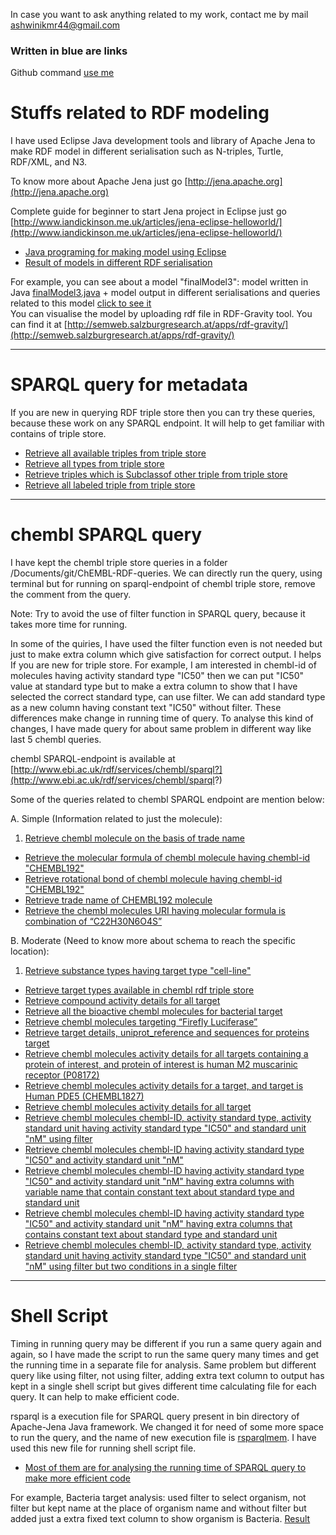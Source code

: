 In case you want to ask anything related to my work, contact me by mail ashwinikmr44@gmail.com

### Written in blue are links

 Github command [use me](https://github.com/Ashwini607/Project-work/blob/master/Documents/git/aboutGitCommand.md)

# Stuffs related to RDF modeling 

 I have used Eclipse Java development tools and library of Apache Jena to make RDF model in different serialisation such as N-triples, Turtle, RDF/XML, and N3.

 To know more about Apache Jena just go [http://jena.apache.org](http://jena.apache.org)

 Complete guide for beginner to start Jena project in Eclipse just go [http://www.iandickinson.me.uk/articles/jena-eclipse-helloworld/](http://www.iandickinson.me.uk/articles/jena-eclipse-helloworld/)   

- [Java programing for making model using Eclipse]( https://github.com/Ashwini607/Project-work/blob/master/Documents/workspace/trial/src/trial)  
- [Result of models in different RDF serialisation](https://github.com/Ashwini607/Project-work/blob/master/Documents)

 For example, you can see about a model "finalModel3": model written in Java [finalModel3.java](https://github.com/Ashwini607/Project-work/blob/master/Documents/workspace/trial/src/trial/finalModel3.java) + model output in different serialisations and queries related to this model [click to see it](https://github.com/Ashwini607/Project-work/tree/master/Documents/git/finalModel3)  
 You can visualise the model by uploading rdf file in RDF-Gravity tool. You can find it at [http://semweb.salzburgresearch.at/apps/rdf-gravity/](http://semweb.salzburgresearch.at/apps/rdf-gravity/)  

---
# SPARQL query for metadata

 If you are new in querying RDF triple store then you can try these queries, because these work on any SPARQL endpoint. It will help to get familiar with contains of triple store.  
 
- [Retrieve all available triples from triple store](https://github.com/Ashwini607/Project-work/blob/master/Documents/EBIDatabase/query/metadataQuery1.rq)
- [Retrieve all types from triple store](https://github.com/Ashwini607/Project-work/blob/master/Documents/EBIDatabase/query/metadataQuery2.rq)
- [Retrieve triples which is Subclassof other triple from triple store](https://github.com/Ashwini607/Project-work/blob/master/Documents/EBIDatabase/query/metadataQuery3.rq)
- [Retrieve all labeled triple from triple store](https://github.com/Ashwini607/Project-work/blob/master/Documents/EBIDatabase/query/metadataQuery4.rq)

---
# chembl SPARQL query

 I have kept the chembl triple store queries in a folder /Documents/git/ChEMBL-RDF-queries. We can directly run the query, using terminal but for running on sparql-endpoint of chembl triple store, remove the comment from the query. 

 Note: Try to avoid the use of filter function in SPARQL query, because it takes more time for running.

 In some of the quiries, I have used the filter function even is not needed but just to make extra column which give satisfaction for correct output. I helps If you are new for triple store.
For example, I am interested in chembl-id of molecules having activity standard type "IC50" then we can put "IC50" value at standard type but to make a extra column to show that I have selected the correct standard type, can use filter. We can add standard type as a
new column having constant text "IC50" without filter. These differences make change in running time of query. To analyse this kind of changes, I have made query for about same problem in different way like last 5 chembl queries.  

 chembl SPARQL-endpoint is available at [http://www.ebi.ac.uk/rdf/services/chembl/sparql?](http://www.ebi.ac.uk/rdf/services/chembl/sparql?)

 Some of the queries related to chembl SPARQL endpoint are mention below: 
 
  A. Simple (Information related to just the molecule): 
  
1. [Retrieve chembl molecule on the basis of trade name](https://github.com/Ashwini607/Project-work/blob/master/Documents/git/ChEMBL-RDF-queries/moleculeSourceForTradeName.rq)
- [Retrieve the molecular formula of chembl molecule having chembl-id "CHEMBL192"](https://github.com/Ashwini607/Project-work/blob/master/Documents/git/ChEMBL-RDF-queries/molFormulaof192Molecule.rq)
- [Retrieve rotational bond of chembl molecule having chembl-id  "CHEMBL192"](https://github.com/Ashwini607/Project-work/blob/master/Documents/git/ChEMBL-RDF-queries/rotbonOf192Molecule.rq)
- [Retrieve trade name of CHEMBL192 molecule](https://github.com/Ashwini607/Project-work/blob/master/Documents/git/ChEMBL-RDF-queries/tradeNameOf192Molecule.rq)
- [Retrieve the chembl molecules URI having molecular formula is combination of “C22H30N6O4S”](https://github.com/Ashwini607/Project-work/blob/master/Documents/git/ChEMBL-RDF-queries/sourceForMolecularFormula.rq)
  
B. Moderate (Need to know more about schema to reach the specific location):

1. [Retrieve substance types having target type "cell-line"](https://github.com/Ashwini607/Project-work/blob/master/Documents/git/ChEMBL-RDF-queries/substanceTypeToCell-line.rq)
- [Retrieve target types available in chembl rdf triple store](https://github.com/Ashwini607/Project-work/blob/master/Documents/git/ChEMBL-RDF-queries/targetType.rq)
- [Retrieve compound activity details for all target](https://github.com/Ashwini607/Project-work/blob/master/Documents/git/ChEMBL-RDF-queries/compoundActDetails.rq)
- [Retrieve all the bioactive chembl molecules for bacterial target](https://github.com/Ashwini607/Project-work/blob/master/Documents/git/ChEMBL-RDF-queries/bacterialTargetData.rq)
- [Retrieve chembl molecules targeting “Firefly Luciferase”](https://github.com/Ashwini607/Project-work/blob/master/Documents/git/ChEMBL-RDF-queries/compoundToFirLuciferase.rq)
- [Retrieve target details, uniprot_reference and sequences for proteins target](https://github.com/Ashwini607/Project-work/blob/master/Documents/git/ChEMBL-RDF-queries/compoundDetailsForProteinTar.rq)
- [Retrieve chembl molecules activity details for all targets containing a protein of interest, and protein of interest is human M2 muscarinic receptor (P08172)](https://github.com/Ashwini607/Project-work/blob/master/Documents/git/ChEMBL-RDF-queries/P08172CompActAssTarDet.rq)
- [Retrieve chembl molecules activity details for a target, and target is Human PDE5 (CHEMBL1827)](https://github.com/Ashwini607/Project-work/blob/master/Documents/git/ChEMBL-RDF-queries/detailsForTarget.rq)
- [Retrieve chembl molecules activity details for all target](https://github.com/Ashwini607/Project-work/blob/master/Documents/git/ChEMBL-RDF-queries/compoundActDetails.rq)
- [Retrieve chembl molecules chembl-ID, activity standard type, activity standard unit having activity standard type "IC50" and standard unit "nM" using filter](https://github.com/Ashwini607/Project-work/blob/master/Documents/git/ChEMBL-RDF-queries/IC50Compounds.rq)
- [Retrieve chembl molecules chembl-ID having activity standard type "IC50" and activity standard unit "nM"](https://github.com/Ashwini607/Project-work/blob/master/Documents/git/ChEMBL-RDF-queries/IC50Compounds_1.rq)
- [Retrieve chembl molecules chembl-ID having activity standard type "IC50" and activity standard unit "nM" having extra columns with variable name that contain constant text about standard type and standard unit](https://github.com/Ashwini607/Project-work/blob/master/Documents/git/ChEMBL-RDF-queries/IC50Compounds_2.rq)
- [Retrieve chembl molecules chembl-ID having activity standard type "IC50" and activity standard unit "nM" having extra columns that contains constant text about standard type and standard unit](https://github.com/Ashwini607/Project-work/blob/master/Documents/git/ChEMBL-RDF-queries/IC50Compounds_3.rq)
- [Retrieve chembl molecules chembl-ID, activity standard type, activity standard unit having activity standard type "IC50" and standard unit "nM" using filter but two conditions in a single filter](https://github.com/Ashwini607/Project-work/blob/master/Documents/git/ChEMBL-RDF-queries/IC50Compounds_4.rq)


---

# Shell Script

 Timing in running query may be different if you run a same query again and again, so I have made the script to run the same query many times and get the running time in a separate file for analysis. 
Same problem but different query like using filter, not using filter, adding extra text column to output has kept in a single shell script but gives different time calculating file for each query. It can help to make efficient code. 

rsparql is a execution file for SPARQL query present in bin directory of Apache-Jena Java framework. We changed it for need of some more space to run the query, and the name of new execution file is [rsparqlmem](https://github.com/Ashwini607/Project-work/blob/master/Documents/git/bin/rsparqlmem). I have used this new file for running shell script file.
- [Most of them are for analysing the running time of SPARQL query to make more efficient code](https://github.com/Ashwini607/Project-work/blob/master/Documents/git/bin)
  
For example, Bacteria target analysis: used filter to select organism, not filter but kept name at the place of organism name and without filter but added just a extra fixed text column to show organism is Bacteria.
[Result](https://github.com/Ashwini607/Project-work/blob/master/Documents/git/bin/runTime.png)
